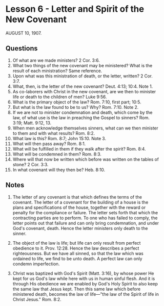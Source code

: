 # Lesson 6 - Letter and Spirit of the New Covenant

AUGUST 10, 1907.

## Questions

1. Of what are we made ministers? 2 Cor. 3:6.
2. What two things of the new covenant may be ministered? What is the result of each ministration? Same reference.
3. Upon what was this ministration of death, or the letter, written? 2 Cor. 3:7.
4. What, then, is the letter of the new covenant? Deut. 4:13; 10:4. Note 1.
5. As co-laborers with Christ in the new covenant, are we then to minister life or death to the children of men? Luke 9:56.
6. What is the primary object of the law? Rom. 7:10, first part; 10:5.
7. But what is the law found to be to us? Why? Rom. 7:10. Note 2.
8. If we are not to minister condemnation and death, which come by the law, of what use is the law in preaching the Gospel to sinners? Rom. 3:19; Matt. 9:12, 13.
9. When men acknowledge themselves sinners, what can we then minister to them and with what results? Rom. 8:2.
10. What law is this? Rom. 8:7; John 15:10. Note 3.
11. What will then pass away? Rom. 8:1.
12. What will be fulfilled in them if they walk after the spirit? Rom. 8:4.
13. What will be condemned in them? Rom. 8:3.
14. Where will that now be written which before was written on the tables of stone? 2 Cor. 3:3.
15. In what covenant will they then be? Heb. 8:10.

## Notes

1. The letter of any covenant is that which defines the terms of the covenant. The letter of a covenant for the building of a house is the plans and specifications of the house, together with the reward or penalty for the compliance or failure. The letter sets forth that which the contracting parties are to perform. To one who has failed to comply, the letter points out that failure and can only bring condemnation, and under God's covenant, death. Hence the letter ministers only death to the sinner.

2. The object of the law is life; but life can only result from perfect obedience to it. Prov. 12:28. Hence the law describes a perfect righteousness. But we have all sinned, so that the law which was ordained to life, we find to be unto death. A perfect law can only condemn imperfection.

3. Christ was baptized with God's Spirit (Matt. 3:16), by whose power He kept for us God's law while here with us in human sinful flesh. And it is through His obedience we are enabled by God's Holy Spirit to also keep the same law that Jesus kept. Then this same law which before ministered death, becomes the law of life—"the law of the Spirit of life in Christ Jesus." Rom. 8:2.